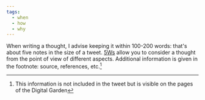 ```yaml
---
tags:
  - when
  - how
  - why
---
```


When writing a thought, I advise keeping it within 100-200 words: that's about five notes in the size of a tweet. [5Ws](..\The%205%20Ws%20and%201%20H.md) allow you to consider a thought from the point of view of different aspects. Additional information is given in the footnote: source, references, etc.[^202207271422-1]

[^202207271422-1]: This information is not included in the tweet but is visible on the pages of the Digital Garden
